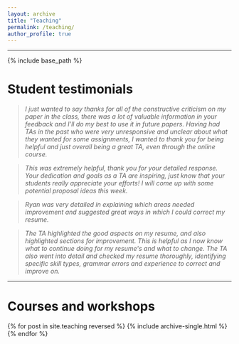 ```yaml
---
layout: archive
title: "Teaching"
permalink: /teaching/
author_profile: true
---
```


<hr>

{% include base_path %}

# Student testimonials

> *I just wanted to say thanks for all of the constructive criticism on my paper in the class, there was a lot of valuable information in your feedback and I'll do my best to use it in future papers. Having had TAs in the past who were very unresponsive and unclear about what they wanted for some assignments, I wanted to thank you for being helpful and just overall being a great TA, even through the online course.*

> *This was extremely helpful, thank you for your detailed response.*
> *Your dedication and goals as a TA are inspiring, just know that your students really appreciate your efforts! I will come up with some potential proposal ideas this week.*

> *Ryan was very detailed in explaining which areas needed improvement and suggested great ways in which I could correct my resume.*

> *The TA highlighted the good aspects on my resume, and also highlighted sections for improvement. This is helpful as I now know what to continue doing for my resume's and what to change.*
> *The TA also went into detail and checked my resume thoroughly, identifying specific skill types, grammar errors and experience to correct and improve on.*

<hr>

# Courses and workshops

{% for post in site.teaching reversed %}
  {% include archive-single.html %}
{% endfor %}

